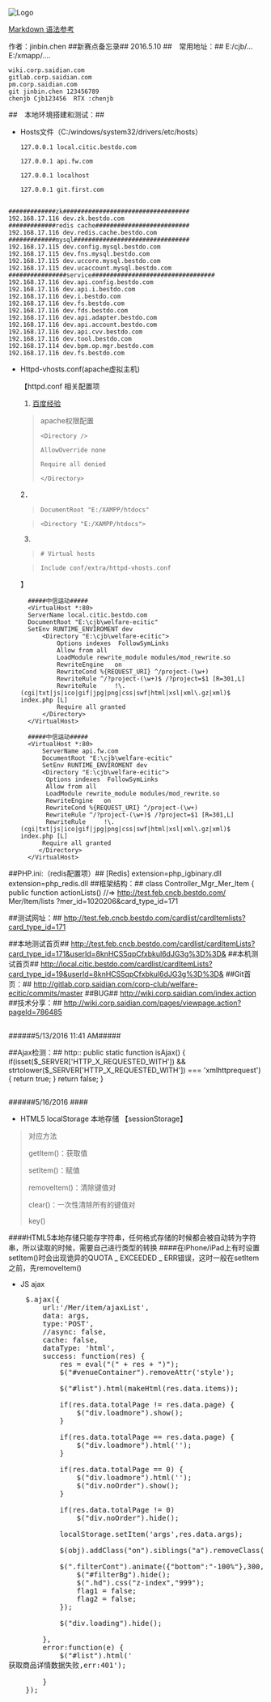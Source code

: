 ![Logo](http://i4.buimg.com/2da52221413bd3bd.gif)

[Markdown 语法参考](http://www.jianshu.com/p/1e402922ee32/)

作者：jinbin.chen
##新赛点备忘录##
2016.5.10
##&emsp;常用地址：##
	E:/cjb/…
	E:/xmapp/….

	wiki.corp.saidian.com
	gitlab.corp.saidian.com
	pm.corp.saidian.com           
	git jinbin.chen 123456789         
	chenjb Cjb123456  RTX :chenjb 
##&emsp;本地环境搭建和测试：##

- Hosts文件（C:/windows/system32/drivers/etc/hosts） 

	`127.0.0.1 local.citic.bestdo.com`

	`127.0.0.1 api.fw.com`

	`127.0.0.1 localhost`

	`127.0.0.1 git.first.com`
##
	#############zk###################################
	192.168.17.116 dev.zk.bestdo.com
	#############redis cache##########################
	192.168.17.116 dev.redis.cache.bestdo.com
	#############mysql################################
	192.168.17.115 dev.config.mysql.bestdo.com
	192.168.17.115 dev.fns.mysql.bestdo.com
	192.168.17.115 dev.uccore.mysql.bestdo.com
	192.168.17.115 dev.ucaccount.mysql.bestdo.com
	################service##################################
	192.168.17.116 dev.api.config.bestdo.com
	192.168.17.116 dev.api.i.bestdo.com
	192.168.17.116 dev.i.bestdo.com
	192.168.17.116 dev.fs.bestdo.com
	192.168.17.116 dev.fds.bestdo.com
	192.168.17.116 dev.api.adapter.bestdo.com
	192.168.17.116 dev.api.account.bestdo.com
	192.168.17.116 dev.api.cvv.bestdo.com
	192.168.17.116 dev.tool.bestdo.com
	192.168.17.114 dev.bpm.op.mgr.bestdo.com
	192.168.17.116 dev.fs.bestdo.com

- Httpd-vhosts.conf(apache虚拟主机)
	
	【httpd.conf 相关配置项
	1. [百度经验](http://jingyan.baidu.com/article/219f4bf7ff4fe6de442d3880.html)
	>apache权限配置 
	>
	> `<Directory />`
	> 
	>   `AllowOverride none`
	>  
	>    `Require all denied`
	>    	
	>`</Directory>`

	 2．
	 >`DocumentRoot "E:/XAMPP/htdocs"`

	>`<Directory "E:/XAMPP/htdocs">`

	 3.
	>`# Virtual hosts`
	
	>`Include conf/extra/httpd-vhosts.conf`

	】

		#####中信运动#####
		<VirtualHost *:80>
    	ServerName local.citic.bestdo.com
    	DocumentRoot "E:\cjb\welfare-ecitic"
		SetEnv RUNTIME_ENVIROMENT dev
	    	<Directory "E:\cjb\welfare-ecitic">
	     		Options indexes  FollowSymLinks
	     		Allow from all
	     		LoadModule rewrite_module modules/mod_rewrite.so
	     		RewriteEngine   on
		 		RewriteCond %{REQUEST_URI} ^/project-(\w+)
		 		RewriteRule ^/?project-(\w+)$ /?project=$1 [R=301,L]
	     		RewriteRule     !\.(cgi|txt|js|ico|gif|jpg|png|css|swf|html|xsl|xml\.gz|xml)$   index.php [L]
	    		Require all granted
   			</Directory>
		</VirtualHost>

		#####中信运动#####
		<VirtualHost *:80>
		    ServerName api.fw.com
		    DocumentRoot "E:\cjb\welfare-ecitic"
			SetEnv RUNTIME_ENVIROMENT dev
		    <Directory "E:\cjb\welfare-ecitic">
		     Options indexes  FollowSymLinks
		     Allow from all
		     LoadModule rewrite_module modules/mod_rewrite.so
		     RewriteEngine   on
			 RewriteCond %{REQUEST_URI} ^/project-(\w+)
			 RewriteRule ^/?project-(\w+)$ /?project=$1 [R=301,L]
		     RewriteRule     !\.(cgi|txt|js|ico|gif|jpg|png|css|swf|html|xsl|xml\.gz|xml)$   index.php [L]
		    Require all granted
		   </Directory>
		</VirtualHost>
##PHP.ini:（redis配置项）##
	[Redis]
	extension=php_igbinary.dll
	extension=php_redis.dll
##框架结构：##
	class Controller_Mgr_Mer_Item {		
		public function actionLists()
	//=> http://test.feb.cncb.bestdo.com/
		Mer/Item/lists
	?mer_id=1020206&card_type_id=171

##测试网址：##
http://test.feb.cncb.bestdo.com/cardlist/cardItemlists?card_type_id=171

##本地测试首页##
http://test.feb.cncb.bestdo.com/cardlist/cardItemLists?card_type_id=171&userId=8knHCS5qpCfxbkul6dJG3g%3D%3D&
##本机测试首页##
http://local.citic.bestdo.com/cardlist/cardItemLists?card_type_id=19&userId=8knHCS5qpCfxbkul6dJG3g%3D%3D&
##Git首页：##
http://gitlab.corp.saidian.com/corp-club/welfare-ecitic/commits/master
##BUG##
http://wiki.corp.saidian.com/index.action
##技术分享：##
http://wiki.corp.saidian.com/pages/viewpage.action?pageId=786485
##
##
##
##
##
######5/13/2016  11:41 AM#####

##Ajax检测：##
	http::
	public static function isAjax() {
		if(isset($_SERVER['HTTP_X_REQUESTED_WITH']) && strtolower($_SERVER['HTTP_X_REQUESTED_WITH']) === 'xmlhttprequest') {
				return true;
		}
		return false;
	}



##
##
##
######5/16/2016 ####
- HTML5 localStorage 本地存储 【sessionStorage】

>对应方法
>
>getItem()：获取值
>
>setItem()：赋值
>
>removeItem()：清除键值对
>
>clear()：一次性清除所有的键值对
>
>key()

####HTML5本地存储只能存字符串，任何格式存储的时候都会被自动转为字符串，所以读取的时候，需要自己进行类型的转换
####在iPhone/iPad上有时设置setItem()时会出现诡异的QUOTA _ EXCEEDED _ ERR错误，这时一般在setItem之前，先removeItem()
- JS ajax 
<pre>
	$.ajax({
        url:'/Mer/item/ajaxList',
        data: args,
        type:'POST',
        //async: false,
        cache: false,
        dataType: 'html',
        success: function(res) {
        	res = eval("(" + res + ")");
        	$("#venueContainer").removeAttr('style');

			$("#list").html(makeHtml(res.data.items));
			
			if(res.data.totalPage != res.data.page) {
				$("div.loadmore").show();
			}

			if(res.data.totalPage == res.data.page) {
				$("div.loadmore").html('');
			}

			if(res.data.totalPage == 0) {
				$("div.loadmore").html('');
				$("div.noOrder").show();
			}

			if(res.data.totalPage != 0)
				$("div.noOrder").hide();

			localStorage.setItem('args',res.data.args);
			
			$(obj).addClass("on").siblings("a").removeClass("on");
			
			$(".filterCont").animate({"bottom":"-100%"},300,function(){
				$("#filterBg").hide();	
				$(".hd").css("z-index","999");
				flag1 = false;
				flag2 = false;
			});

			$("div.loading").hide();

        },
        error:function(e) {
        	$("#list").html('<br/><span style="font-size:14px">获取商品详情数据失败,err:401</span>');
			
        }
    });
</pre>